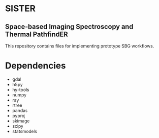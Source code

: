# SISTER
## Space-based Imaging Spectroscopy and Thermal PathfindER

This repository contains files for implementing prototype SBG workflows.


# Dependencies

- gdal
- h5py
- hy-tools
- numpy
- ray
- rtree
- pandas
- pyproj
- skimage
- scipy
- statsmodels